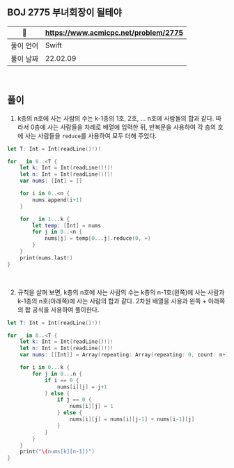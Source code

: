 ## BOJ 2775 부녀회장이 될테야

|🔗|https://www.acmicpc.net/problem/2775|
|---|---|
|풀이 언어|Swift|
|풀이 날짜|22.02.09|

</br>

##  풀이

1. k층의 n호에 사는 사람의 수는 k-1층의 1호, 2호, ... n호에 사람들의 합과 같다. 따라서 0층에 사는 사람들을 차례로 배열에 입력한 뒤, 반복문을 사용하여 각 층의 호에 사는 사람들을 `reduce`를
사용하여 모두 더해 주었다.

```Swift
let T: Int = Int(readLine()!)!

for _ in 0..<T {
    let k: Int = Int(readLine()!)!
    let n: Int = Int(readLine()!)!
    var nums: [Int] = []

    for i in 0..<n {
        nums.append(i+1)
    }

    for _ in 1...k {
        let temp: [Int] = nums
        for j in 0..<n {
            nums[j] = temp[0...j].reduce(0, +)
        }
    }
    print(nums.last!)
}
```

</br>

2. 규칙을 살펴 보면, k층의 n호에 사는 사람의 수는 k층의 n-1호(왼쪽)에 사는 사람과 k-1층의 n호(아래쪽)에 사는 사람의 합과 같다. 2차원 배열을 사용과 왼쪽 + 아래쪽의 합 공식을 사용하여 풀이한다.

```Swift
let T: Int = Int(readLine()!)!

for _ in 0..<T {
    let k: Int = Int(readLine()!)!
    let n: Int = Int(readLine()!)!
    var nums: [[Int]] = Array(repeating: Array(repeating: 0, count: n+1), count: k+1)

    for i in 0...k {
        for j in 0...n {
            if i == 0 {
                nums[i][j] = j+1
            } else {
                if j == 0 {
                    nums[i][j] = 1
                } else {
                    nums[i][j] = nums[i][j-1] + nums[i-1][j]
                }
            }
        }
    }
    print("\(nums[k][n-1])")
}
```
